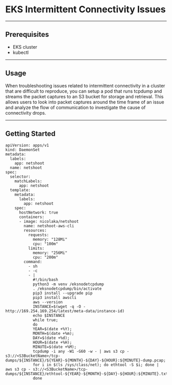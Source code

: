 # EKS Intermittent Connectivity Issues

---

## Prerequisites

- EKS cluster
- kubectl 

---

## Usage

When troubleshooting issues related to intermittent connectivity in a cluster that are difficult to reproduce, you can setup a pod that runs tcpdump and streams the packet captures to an S3 bucket for storage and retrieval. This allows users to look into packet captures around the time frame of an issue and analyze the flow of communication to investigate the cause of connectivity drops. 

--- 

## Getting Started



```
apiVersion: apps/v1
kind: DaemonSet
metadata:
  labels:
    app: netshoot
  name: netshoot
spec:
  selector:
    matchLabels:
      app: netshoot
  template:
    metadata:
      labels:
        app: netshoot
    spec:
      hostNetwork: true
      containers:
      - image: nicolaka/netshoot
        name: netshoot-aws-cli
        resources:
          requests:
            memory: "128Mi"
            cpu: "100m"
          limits:
            memory: "256Mi"
            cpu: "200m"
        command:
          - sh
          - -c
          - |
            #!/bin/bash
            python3 -m venv /eksnodetcpdump
            . /eksnodetcpdump/bin/activate
            pip3 install --upgrade pip
            pip3 install awscli
            aws --version
            INSTANCE=$(wget -q -O - http://169.254.169.254/latest/meta-data/instance-id)
            echo $INSTANCE
            while true; 
            do 
            YEAR=$(date +%Y); 
            MONTH=$(date +%m); 
            DAY=$(date +%d); 
            HOUR=$(date +%H); 
            MINUTE=$(date +%M); 
            tcpdump -i any -W1 -G60 -w - | aws s3 cp - s3://<S3BucketName>/tcp-dumps/${INSTANCE}/${YEAR}-${MONTH}-${DAY}-${HOUR}:${MINUTE}-dump.pcap;
            for i in $(ls /sys/class/net); do ethtool -S $i; done | aws s3 cp - s3://<S3BucketName>/tcp-dumps/${INSTANCE}/ethtool-${YEAR}-${MONTH}-${DAY}-${HOUR}:${MINUTE}.txt
            done
```
